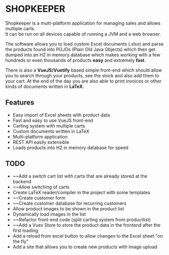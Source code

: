 # **SHOPKEEPER**
  Shopkeeper is a multi-platform application for managing sales and allows multiple carts.  
  It can be run on all devices capable of running a JVM and a web browser. 

The software allows you to load custom Excel documents (.xlsx) and parse the products found into POJOs (Plain Old Java Objects) which then get dumped into an H2 in memory database which makes working with a few hundreds or even thousands of products **easy** and extremely **fast**.

There is also a **VueJS/Vuetify** based simple front-end which should allow you to search through your products, see the stock and also add them to your cart.
At the end of the day you are also able to print invoices or other kinds of documents written in **LaTeX**.

## **Features**

- Easy import of Excel sheets with product data
- Fast and easy to use VueJS front-end
- Carting system with multiple carts
- Custom documents written in LaTeX
- Multi-platform application
- REST API easily extensible
- Loads products into H2 in memory database for speed

## __**TODO**__
- ~~Add a switch cart list with carts that are already stored at the backend
- ~~Allow switching of carts
- Create LaTeX reader/compiler in the project with some templates
- ~~Create customer form
- ~~Create customer database for recurring customers
- Allow product images to be shown in the product list
- Dynamically load images in the list
- ~~Refactor front-end code (split carting system from productlist)
- ~~Add a Vuex Store to store the product data in the frontend after the first loading
- Add a reload from excel button to allow changes to the Excel sheet "on the fly"
- Add a site that allows you to create new products with image upload
